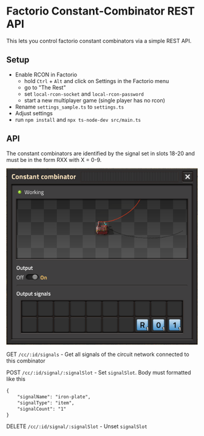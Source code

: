# Factorio Constant-Combinator REST API

This lets you control factorio constant combinators via a simple REST API.

## Setup

- Enable RCON in Factorio
  - hold `Ctrl` + `Alt` and click on Settings in the Factorio menu
  - go to "The Rest"
  - set `local-rcon-socket` and `local-rcon-password`
  - start a new multiplayer game (single player has no rcon)
- Rename `settings_sample.ts` to `settings.ts`
- Adjust settings
- run `npm install` and `npx ts-node-dev src/main.ts `

## API

The constant combinators are identified by the signal set in slots 18-20 and must be in the form RXX with X = 0-9.

![Constant Combinator with id R01](/doc/img/cc_r01.png)

GET `/cc/:id/signals` - Get all signals of the circuit network connected to this combinator

POST `/cc/:id/signal/:signalSlot` - Set `signalSlot`. Body must formatted like this

```
{
    "signalName": "iron-plate",
    "signalType": "item",
    "signalCount": "1"
}
```

DELETE `/cc/:id/signal/:signalSlot` - Unset `signalSlot`
